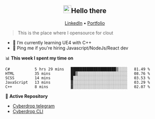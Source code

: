 <h2 align="center"><img src="https://camo.githubusercontent.com/2019d90b5d6b109833b6e130852e36fce013bb14/68747470733a2f2f63756c746f667468657061727479706172726f742e636f6d2f706172726f74732f68642f6c6170746f705f706172726f742e676966" width="25px">Hello there</h2>
<p align="center">
  <a href="https://www.linkedin.com/in/izqalan/">LinkedIn</a>
  • <a href="https://izqalan.github.io/">Portfolio</a>
</p>

> This is the place where I opensource for clout

- 🌱 I’m currently learning UE4 with C++
- 💬 Ping me if you're hiring Javascript/NodeJs/React dev

📊 **This week I spent my time on**
<!--START_SECTION:waka-->
```text
C#           5 hrs 29 mins   ████████████████████▒░░░░   81.49 % 
HTML         35 mins         ██▒░░░░░░░░░░░░░░░░░░░░░░   08.76 % 
SCSS         14 mins         █░░░░░░░░░░░░░░░░░░░░░░░░   03.53 % 
JavaScript   13 mins         ▓░░░░░░░░░░░░░░░░░░░░░░░░   03.29 % 
C++          8 mins          ▓░░░░░░░░░░░░░░░░░░░░░░░░   02.07 % 
```
<!--END_SECTION:waka-->

📕 **Active Repository**
- [Cyberdrop telegram](https://github.com/izqalan/Cyberdrop-Telegram)
- [Cyberdrop CLI](https://github.com/izqalan/Cyberdrop-cli)

